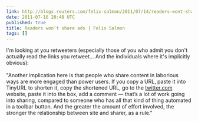 ```yaml
---
link: http://blogs.reuters.com/felix-salmon/2011/07/14/readers-wont-share-ads/
date: 2011-07-16 20:48 UTC
published: true
title: Readers won’t share ads | Felix Salmon
tags: []
---
```


I'm looking at you retweeters (especially those of you who admit you don't actually read the links you retweet... And the individuals where it's implicitly obvious):<br><br>"Another implication here is that people who share content in laborious ways are more engaged than power users. If you copy a URL, paste it into TinyURL to shorten it, copy the shortened URL, go to the <a href="http://twitter.com">twitter.com</a> website, paste it into the box, add a comment — that’s a lot of work going into sharing, compared to someone who has all that kind of thing automated in a toolbar button. And the greater the amount of effort involved, the stronger the relationship between site and sharer, as a rule."
